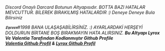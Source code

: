 <em>Discord Onaylı Darcard Botunun Altyapısıdır. BOTTA BAZI HATALAR MEVCUTTUR. BİLEREK BIRAKILMIŞ HATALARDIR :) Deneye Deneye Bula Bilirsiniz 

𝕷𝖞𝖗𝖔𝖝𝖓#1998 BANA ULAŞAŞABİLİRSİNİZ. :) AYARLARDAKİ HERŞEYİ DOLDURUN BİRTANE BOŞ BIRAKMAYIN HATA ALIRSINIZ.<em>
<b>
<b> Bu Altyapı Lyrox Ve Valentia Tarafından Kodlanmıştır <b>
  <b>	Github Profile <b>	
[Valentia Github Profil](https://github.com/valentias)
    &
[Lyrox Github Profil](https://github.com/Prwzrq)

